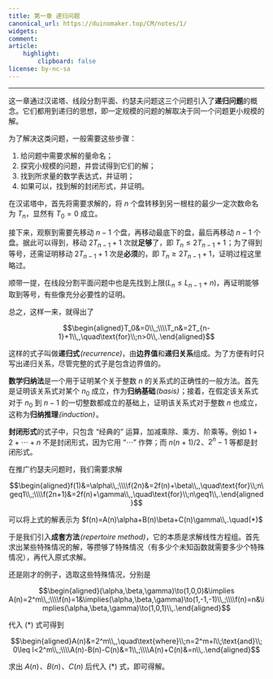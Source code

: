 ```yaml
---
title: 第一章 递归问题
canonical_url: https://duinomaker.top/CM/notes/1/
widgets:
comment:
article:
    highlight:
        clipboard: false
license: by-nc-sa
---
```


---

这一章通过汉诺塔、线段分割平面、约瑟夫问题这三个问题引入了**递归问题**的概念。它们都用到递归的思想，即一定规模的问题的解取决于同一个问题更小规模的解。

为了解决这类问题，一般需要这些步骤：

1. 给问题中需要求解的量命名；
2. 探究小规模的问题，并尝试得到它们的解；
3. 找到所求量的数学表达式，并证明；
4. 如果可以，找到解的封闭形式，并证明。

在汉诺塔中，首先将需要求解的，将 $n$ 个盘转移到另一根柱的最少一定次数命名为 $T_n$，显然有 $T_0=0$ 成立。

接下来，观察到需要先移动 $n-1$ 个盘，再移动最底下的盘，最后再移动 $n-1$ 个盘。据此可以得到，移动 $2T_{n-1}+1$ 次就**足够**了，即 $T_n\leq2T_{n-1}+1$&hairsp;；为了得到等号，还需证明移动 $2T_{n-1}+1$ 次是**必须**的，即 $T_n\geq2T_{n-1}+1$，证明过程这里略过。

顺带一提，在线段分割平面问题中也是先找到上限$(L_n\leq L_{n-1}+n)$，再证明能够取到等号，有些像充分必要性的证明。

总之，这样一来，就得出了

$$\begin{aligned}T_0&=0\\,;\\\\T_n&=2T_{n-1}+1\\,,\quad\text{for}\\;n>0\\,.\end{aligned}$$

这样的式子叫做**递归式**&hairsp;*$\textit{(recurrence)}$*，由**边界值**和**递归关系**组成。为了方便有时只写出递归关系，尽管完整的式子是包含边界值的。

**数学归纳法**是一个用于证明某个关于整数 $n$ 的关系式的正确性的一般方法。首先是证明该关系式对某个 $n_0$ 成立，作为**归纳基础**&hairsp;*$\textit{(basis)}$*&hairsp;；接着，在假定该关系式对于 $n_0$ 到 $n-1$ 的一切整数都成立的基础上，证明该关系式对于整数 $n$ 也成立，这称为**归纳推理**&hairsp;*$\textit{(induction)}$*&hairsp;。

**封闭形式**的式子中，只包含 “经典的” 运算，加减乘除、乘方、阶乘等。例如 $1+2+\cdots+n$ 不是封闭形式，因为它用 “$\cdots$” 作弊；而 $n(n+1)/2$&hairsp;、$2^n-1$ 等都是封闭形式。

在推广约瑟夫问题时，我们需要求解

$$\begin{aligned}f(1)&=\alpha\\,;\\\\f(2n)&=2f(n)+\beta\\,,\quad\text{for}\\;n\geq1\\,;\\\\f(2n+1)&=2f(n)+\gamma\\,,\quad\text{for}\\;n\geq1\\,.\end{aligned}$$

可以将上式的解表示为 $f(n)=A(n)\alpha+B(n)\beta+C(n)\gamma\\,.\quad(*)$

于是我们引入**成套方法**&hairsp;*$\textit{(repertoire method)}$*，它的本质是求解线性方程组。首先求出某些特殊情况的解，等攒够了特殊情况（有多少个未知函数就需要多少个特殊情况），再代入原式求解。

还是刚才的例子，选取这些特殊情况，分别是

$$\begin{aligned}(\alpha,\beta,\gamma)\to(1,0,0)&\implies A(n)=2^m\\,;\\\\f(n)=1&\implies(\alpha,\beta,\gamma)\to(1,-1,-1)\\,;\\\\f(n)=n&\implies(\alpha,\beta,\gamma)\to(1,0,1)\\,.\end{aligned}$$

代入 $(*)$ 式可得到

$$\begin{aligned}A(n)&=2^m\\,,\quad\text{where}\\;n=2^m+l\\;\text{and}\\;0\leq l<2^m\\,;\\\\A(n)-B(n)-C(n)&=1\\,;\\\\A(n)+C(n)&=n\\,.\end{aligned}$$

求出 $A(n)$&hairsp;、$B(n)$&hairsp;、$C(n)$ 后代入 $(*)$ 式，即可得解。